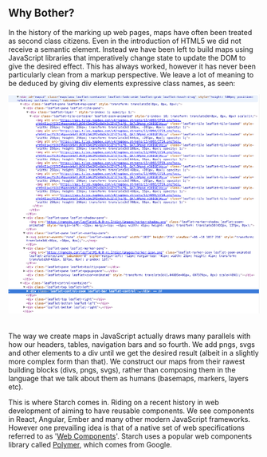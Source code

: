 ## Why Bother?
In the history of the marking up web pages, maps have often been treated as second class citizens. Even in the introduction of HTML5 we did not receive a semantic <map> element. Instead we have been left to build maps using JavaScript libraries that imperatively change state to update the DOM to give the desired effect. This has always worked, however it has never been particularly clean from a markup perspective. We leave a lot of meaning to be deduced by giving div elements expressive class names, as seen:

  <div style="text-align:center; padding-bottom: 20px;">
    <img src ="images/leaflet-dom.png" />
  </div>

The way we create maps in JavaScript actually draws many parallels with how our headers, tables, navigation bars and so fourth. We add pngs, svgs and other elements to a div until we get the desired result (albeit in a slightly more complex form than that). We construct our maps from their rawest building blocks (divs, pngs, svgs), rather than composing them in the language that we talk about them as humans (basemaps, markers, layers etc).

This is where Starch comes in. Riding on a recent history in web development of aiming to have reusable components. We see components in React, Angular, Ember and many other modern JavaScript frameworks. However one prevailing idea is that of a native set of web specifications referred to as '[Web Components](http://www.webcomponents.org)'. Starch uses a popular web components library called [Polymer](http://www.polymer-project.org), which comes from Google.
